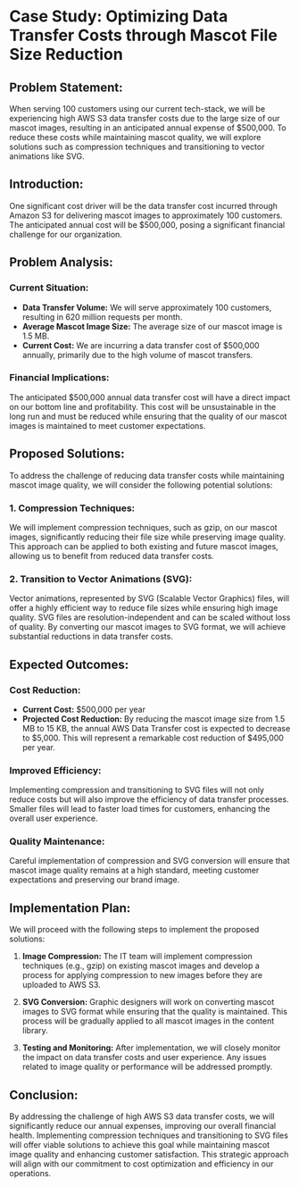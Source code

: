 # Case Study: Optimizing Data Transfer Costs through Mascot File Size Reduction

## Problem Statement:
 When serving 100 customers using our current tech-stack, we will be experiencing high AWS S3 data transfer costs due to the large size of our mascot images, resulting in an anticipated annual expense of $500,000. To reduce these costs while maintaining mascot quality, we will explore solutions such as compression techniques and transitioning to vector animations like SVG.

## Introduction:
One significant cost driver will be the data transfer cost incurred through Amazon S3 for delivering mascot images to approximately 100 customers. The anticipated annual cost will be $500,000, posing a significant financial challenge for our organization.

## Problem Analysis:

### Current Situation:

- **Data Transfer Volume:** We will serve approximately 100 customers, resulting in 620 million requests per month.
- **Average Mascot Image Size:** The average size of our mascot image is 1.5 MB.
- **Current Cost:** We are incurring a data transfer cost of $500,000 annually, primarily due to the high volume of mascot transfers.

### Financial Implications:

The anticipated $500,000 annual data transfer cost will have a direct impact on our bottom line and profitability. This cost will be unsustainable in the long run and must be reduced while ensuring that the quality of our mascot images is maintained to meet customer expectations.

## Proposed Solutions:

To address the challenge of reducing data transfer costs while maintaining mascot image quality, we will consider the following potential solutions:

### 1. Compression Techniques:

We will implement compression techniques, such as gzip, on our mascot images, significantly reducing their file size while preserving image quality. This approach can be applied to both existing and future mascot images, allowing us to benefit from reduced data transfer costs.

### 2. Transition to Vector Animations (SVG):

Vector animations, represented by SVG (Scalable Vector Graphics) files, will offer a highly efficient way to reduce file sizes while ensuring high image quality. SVG files are resolution-independent and can be scaled without loss of quality. By converting our mascot images to SVG format, we will achieve substantial reductions in data transfer costs.

## Expected Outcomes:

### Cost Reduction:

- **Current Cost:** $500,000 per year
- **Projected Cost Reduction:** By reducing the mascot image size from 1.5 MB to 15 KB, the annual AWS Data Transfer cost is expected to decrease to $5,000. This will represent a remarkable cost reduction of $495,000 per year.

### Improved Efficiency:

Implementing compression and transitioning to SVG files will not only reduce costs but will also improve the efficiency of data transfer processes. Smaller files will lead to faster load times for customers, enhancing the overall user experience.

### Quality Maintenance:

Careful implementation of compression and SVG conversion will ensure that mascot image quality remains at a high standard, meeting customer expectations and preserving our brand image.

## Implementation Plan:

We will proceed with the following steps to implement the proposed solutions:

1. **Image Compression:** The IT team will implement compression techniques (e.g., gzip) on existing mascot images and develop a process for applying compression to new images before they are uploaded to AWS S3.

2. **SVG Conversion:** Graphic designers will work on converting mascot images to SVG format while ensuring that the quality is maintained. This process will be gradually applied to all mascot images in the content library.

3. **Testing and Monitoring:** After implementation, we will closely monitor the impact on data transfer costs and user experience. Any issues related to image quality or performance will be addressed promptly.

## Conclusion:

By addressing the challenge of high AWS S3 data transfer costs, we will significantly reduce our annual expenses, improving our overall financial health. Implementing compression techniques and transitioning to SVG files will offer viable solutions to achieve this goal while maintaining mascot image quality and enhancing customer satisfaction. This strategic approach will align with our commitment to cost optimization and efficiency in our operations.
